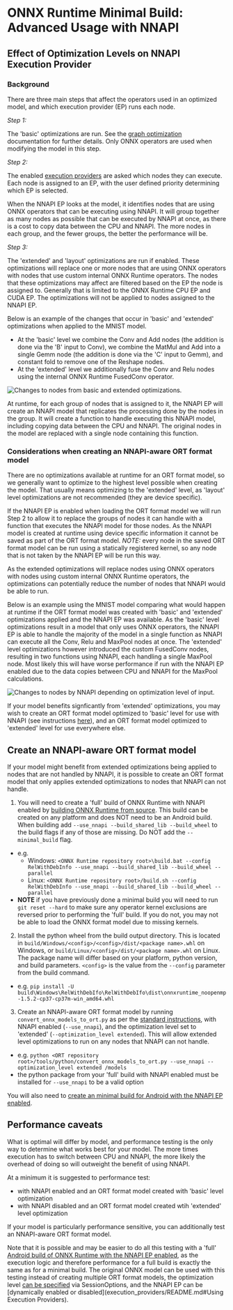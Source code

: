 # ONNX Runtime Minimal Build: Advanced Usage with NNAPI

## Effect of Optimization Levels on NNAPI Execution Provider

### Background

There are three main steps that affect the operators used in an optimized model, and which execution provider (EP) runs each node. 

*Step 1:* 

The 'basic' optimizations are run. See the [graph optimization](ONNX_Runtime_Graph_Optimizations.md) documentation for further details. Only ONNX operators are used when modifying the model in this step. 

*Step 2:* 

The enabled [execution providers](execution_providers/README.md) are asked which nodes they can execute. Each node is assigned to an EP, with the user defined priority determining which EP is selected. 

When the NNAPI EP looks at the model, it identifies nodes that are using ONNX operators that can be executing using NNAPI. It will group together as many nodes as possible that can be executed by NNAPI at once, as there is a cost to copy data between the CPU and NNAPI. The more nodes in each group, and the fewer groups, the better the performance will be.

*Step 3:* 

The 'extended' and 'layout' optimizations are run if enabled. These optimizations will replace one or more nodes that are using ONNX operators with nodes that use custom internal ONNX Runtime operators. The nodes that these optimizations may affect are filtered based on the EP the node is assigned to. Generally that is limited to the ONNX Runtime CPU EP and CUDA EP. The optimizations will not be applied to nodes assigned to the NNAPI EP.

Below is an example of the changes that occur in 'basic' and 'extended' optimizations when applied to the MNIST model.
 - At the 'basic' level we combine the Conv and Add nodes (the addition is done via the 'B' input to Conv), we combine the MatMul and Add into a single Gemm node (the addition is done via the 'C' input to Gemm), and constant fold to remove one of the Reshape nodes. 
 - At the 'extended' level we additionally fuse the Conv and Relu nodes using the internal ONNX Runtime FusedConv operator.

<img align="center" src="images/mnist_optimization.png" alt="Changes to nodes from basic and extended optimizations."/>

At runtime, for each group of nodes that is assigned to it, the NNAPI EP will create an NNAPI model that replicates the processing done by the nodes in the group. It will create a function to handle executing this NNAPI model, including copying data between the CPU and NNAPI. The original nodes in the model are replaced with a single node containing this function.

### Considerations when creating an NNAPI-aware ORT format model

There are no optimizations available at runtime for an ORT format model, so we generally want to optimize to the highest level possible when creating the model. That usually means optimizing to the 'extended' level, as 'layout' level optimizations are not recommended (they are device specific). 

If the NNAPI EP is enabled when loading the ORT format model we will run Step 2 to allow it to replace the groups of nodes it can handle with a function that executes the NNAPI model for those nodes. As the NNAPI model is created at runtime using device specific information it cannot be saved as part of the ORT format model. *NOTE:* every node in the saved ORT format model can be run using a statically registered kernel, so any node that is not taken by the NNAPI EP will be run this way.

As the extended optimizations will replace nodes using ONNX operators with nodes using custom internal ONNX Runtime operators, the optimizations can potentially reduce the number of nodes that NNAPI would be able to run.

Below is an example using the MNIST model comparing what would happen at runtime if the ORT format model was created with 'basic' and 'extended' optimizations applied and the NNAPI EP was available. As the 'basic' level optimizations result in a model that only uses ONNX operators, the NNAPI EP is able to handle the majority of the model in a single function as NNAPI can execute all the Conv, Relu and MaxPool nodes at once. The 'extended' level optimizations however introduced the custom FusedConv nodes, resulting in two functions using NNAPI, each handling a single MaxPool node. Most likely this will have worse performance if run with the NNAPI EP enabled due to the data copies between CPU and NNAPI for the MaxPool calculations.

<img align="center" src="images/mnist_optimization_with_nnapi.png" alt="Changes to nodes by NNAPI depending on optimization level of input.">

If your model benefits signficantly from 'extended' optimizations, you may wish to create an ORT format model optimized to 'basic' level for use with NNAPI (see instructions [here](ONNX_Runtime_for_Mobile_Platforms.md#Using-NNAPI-with-ONNX-Runtime-Mobile)), and an ORT format model optimized to 'extended' level for use everywhere else.

## Create an NNAPI-aware ORT format model

If your model might benefit from extended optimizations being applied to nodes that are not handled by NNAPI, it is possible to create an ORT format model that only applies extended optimizations to nodes that NNAPI can not handle. 

1. You will need to create a 'full' build of ONNX Runtime with NNAPI enabled by [building ONNX Runtime from source](https://github.com/microsoft/onnxruntime/blob/master/BUILD.md#start-baseline-cpu). This build can be created on any platform and does NOT need to be an Android build. When building add `--use_nnapi --build_shared_lib --build_wheel` to the build flags if any of those are missing. Do NOT add the `--minimal_build` flag.
  - e.g.
    - Windows: `<ONNX Runtime repository root>\build.bat --config RelWithDebInfo --use_nnapi --build_shared_lib --build_wheel --parallel` 
    - Linux: `<ONNX Runtime repository root>/build.sh --config RelWithDebInfo --use_nnapi --build_shared_lib --build_wheel --parallel` 
  - **NOTE** if you have previously done a minimal build you will need to run `git reset --hard` to make sure any operator kernel exclusions are reversed prior to performing the 'full' build. If you do not, you may not be able to load the ONNX format model due to missing kernels.

2. Install the python wheel from the build output directory. This is located in `build/Windows/<config>/<config>/dist/<package name>.whl` on Windows, or `build/Linux/<config>/dist/<package name>.whl` on Linux. The package name will differ based on your platform, python version, and build parameters. `<config>` is the value from the `--config` parameter from the build command.
  - e.g. `pip install -U build\Windows\RelWithDebIfo\RelWithDebIfo\dist\onnxruntime_noopenmp-1.5.2-cp37-cp37m-win_amd64.whl`

3. Create an NNAPI-aware ORT format model by running `convert_onnx_models_to_ort.py` as per the [standard instructions](ONNX_Runtime_for_Mobile_Platforms.md#Create-ORT-format-model-and-configuration-file-with-required-operators), with NNAPI enabled (`--use_nnapi`), and the optimization level set to 'extended' (`--optimization_level extended`). This will allow extended level optimizations to run on any nodes that NNAPI can not handle.
  - e.g. `python <ORT repository root>/tools/python/convert_onnx_models_to_ort.py --use_nnapi --optimization_level extended /models`
  - the python package from your 'full' build with NNAPI enabled must be installed for `--use_nnapi` to be a valid option

You will also need to [create an minimal build for Android with the NNAPI EP enabled](ONNX_Runtime_for_Mobile_Platforms.md#Create-a-minimal-build-for-Android-with-NNAPI-support).

## Performance caveats

What is optimal will differ by model, and performance testing is the only way to determine what works best for your model. The more times execution has to switch between CPU and NNAPI, the more likely the overhead of doing so will outweight the benefit of using NNAPI.

At a minimum it is suggested to performance test:
  - with NNAPI enabled and an ORT format model created with 'basic' level optimization
  - with NNAPI disabled and an ORT format model created wtih 'extended' level optimization 

If your model is particularly performance sensitive, you can additionally test an NNAPI-aware ORT format model.

Note that it is possible and may be easier to do all this testing with a 'full' [Android build of ONNX Runtime with the NNAPI EP enabled](https://github.com/microsoft/onnxruntime/blob/master/BUILD.md#Android-NNAPI-Execution-Provider), as the execution logic and therefore performance for a full build is exactly the same as for a minimal build. The original ONNX model can be used with this testing instead of creating multiple ORT format models, the optimization level [can be specified](ONNX_Runtime_Graph_Optimizations.md#Usage) via SessionOptions, and the NNAPI EP can be [dynamically enabled or disabled](execution_providers/README.md#Using Execution Providers). 



